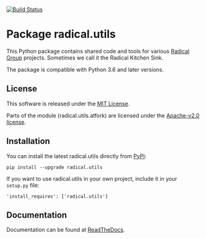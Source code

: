 
[![Build Status](https://travis-ci.org/radical-cybertools/radical.utils.svg?branch=devel)](https://travis-ci.org/radical-cybertools/radical.utils)

Package radical.utils
=====================

This Python package contains shared code and tools for various [Radical
Group](http://radical.rutgers.edu) projects. Sometimes we call it the Radical
Kitchen Sink.  

The package is compatible with Python 3.6 and later versions.


License
-------

This software is released under the
[MIT License](http://opensource.org/licenses/MIT).

Parts of the module (radical.utils.atfork) are licensed under the [Apache-v2.0
license](http://www.apache.org/licenses/).


Installation
------------

You can install the latest radical.utils directly from
[PyPi](https://pypi.python.org/pypi/radical.utils/):

    pip install --upgrade radical.utils

If you want to use radical.utils in your own project, include it in your
`setup.py` file:

    'install_requires': ['radical.utils']


Documentation
-------------

Documentation can be found at
[ReadTheDocs](https://radicalutils.readthedocs.io/).


